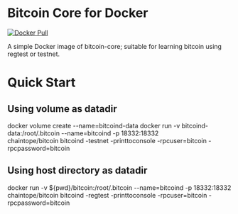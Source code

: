 # Bitcoin Core for Docker 
[![Docker Pull](https://img.shields.io/docker/pulls/chaintope/bitcoin.svg)](https://hub.docker.com/r/chaintope/bitcoin/ )

A simple Docker image of bitcoin-core; suitable for learning bitcoin using regtest or testnet.

# Quick Start

## Using volume as datadir

 docker volume create --name=bitcoind-data
 docker run -v bitcoind-data:/root/.bitcoin --name=bitcoind -p 18332:18332 \
     chaintope/bitcoin bitcoind -testnet -printtoconsole -rpcuser=bitcoin -rpcpassword=bitcoin
     
## Using host directory as datadir

 docker run -v ${pwd}/bitcoin:/root/.bitcoin --name=bitcoind -p 18332:18332 \
     chaintope/bitcoin bitcoind -regtest -printtoconsole -rpcuser=bitcoin -rpcpassword=bitcoin